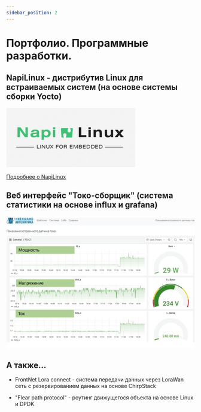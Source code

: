 ```yaml
---
sidebar_position: 2
---
```


# Портфолио. Программные разработки.

## NapiLinux - дистрибутив Linux для встраиваемых систем (на основе системы сборки Yocto)

![NapiLinux logo](img1/logo-w.png)

[Подробнее о NapiLinux](https://github.com/dmnovikov/napiguide/blob/main/napilinux.md)

  
## Веб интерфейс "Токо-сборщик" (система статистики на основе influx и grafana)

![](img1/front-web-4.png)
  
## А также...

- FrontNet Lora connect - система передачи данных через LoraWan сеть с резервированием данных на основе ChirpStack
  
- "Flear path protocol" - роутинг движущегося объекта на основе Linux и DPDK
  
